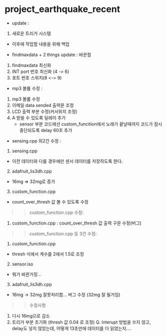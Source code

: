 # project_earthquake_recent

* update :
1. 새로운 트리거 시스템
* 이후에 작업할 내용을 위해 백업


* findmaxdata + 2 things update : 
바꾼점 
1. findmaxdata 최신화
2. INT port 번호 최신화 (4 -> 6)
3. 포트 번호 스위치(8 <-> 9)


* mp3 볼륨 수정 :
1. mp3 볼륨 수정
2. 이메일 data sended 출력문 조정
3. LCD 출력 부분 수정(커서위치 조정)
4. A 받을 수 있도록 딜레이 추가
   + sensor 부분 코드에선 custom_funcition에서 노래가 끝날때까지 코드가 잠시 중단되도록 delay 60초 추가
   
   
* sensing.cpp 외2건 수정 :
1. sensing.cpp
 - 이전 데이터와 다를 경우에만 센서 데이터를 저장하도록 한다.
2. adafruit_lis3dh.cpp
- 16mg => 32mg로 증가
3. custom_function.cpp
- count_over_thresh 값 볼 수 있도록 수정


>> custom_function.cpp 수정:
1. custom_function.cpp
: count_over_thresh 값 출력 구문 수정(버그)

>> custom_function.cpp 등 3건 수정:
1. custom_function.cpp
- thresh 식에서 계수를 2에서 1.5로 조정

2. sensor.iso
- 뭐가 바뀐거징...

3. adafruit_lis3dh.cpp
- 16mg -> 32mg 잘못처리함... 버그 수정
(32mg 잘 될거임)



>> 수정사항
1. 다시 16mg으로 감소
2. 트리거 부분 초기화
   (thresh 값 0.04 로 조정)
   Q. Interupt 방법을 쓰지 않고, delay도 넣지 않았는데, 어떻게 13초만에 데이터를 다 읽었는지....
